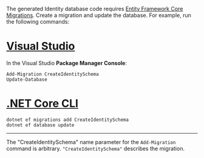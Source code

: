The generated Identity database code requires [Entity Framework Core Migrations](/ef/core/managing-schemas/migrations/). Create a migration and update the database. For example, run the following commands:

# [Visual Studio](#tab/visual-studio)

In the Visual Studio **Package Manager Console**:

```PMC
Add-Migration CreateIdentitySchema
Update-Database
```

# [.NET Core CLI](#tab/netcore-cli)

```cli
dotnet ef migrations add CreateIdentitySchema
dotnet ef database update
```

---

The "CreateIdentitySchema" name parameter for the `Add-Migration` command is arbitrary. `"CreateIdentitySchema"` describes the migration.
